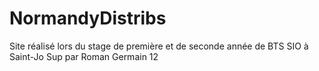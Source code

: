﻿# NormandyDistribs

Site réalisé lors du stage de première et de seconde année de BTS SIO à Saint-Jo Sup
 par Roman Germain 12